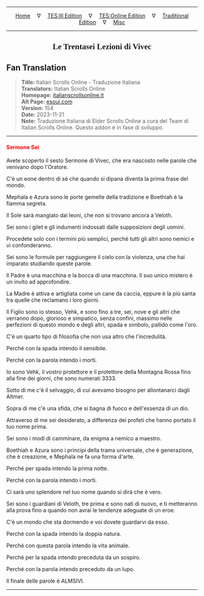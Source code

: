 
---

<!-- Jekyll Page Links -->

<center>
<a href="../../../../../index.html">Home</a>
&emsp;&nabla;&emsp;
<a href="../../../../index-tes3.html">TES:III Edition</a>
&emsp;&nabla;&emsp;
<a href="../../../../index-teso.html">TES:Online Edition</a>
&emsp;&nabla;&emsp;
<a href="../../../../index-traditional.html">Traditional Edition</a>
&emsp;&nabla;&emsp;
<a href="../../../../index-misc.html">Misc</a>
</center>

<!-- Markdown Body Below: -->

---

<center>
<h2><span style="font-family:Georgia">Le Trentasei Lezioni di Vivec</span></h2>
</center>

## Fan Translation

> __Title:__ Italian Scrolls Online - Traduzione Italiana\
> __Translators:__ Italian Scrolls Online\
> __Homepage:__ [italianscrollsonline.it][1]\
> __Alt Page:__ [esoui.com][2]\
> __Version:__ 154\
> __Date:__ 2023-11-21\
> __Note:__ Traduzione Italiana di Elder Scrolls Online a cura del Team di Italian Scrolls Online. Questo addon è in fase di sviluppo.

[1]: http://italianscrollsonline.it/
[2]: https://www.esoui.com/downloads/info2854-ItalianScrollsOnline-TraduzioneItaliana.html

---

#### <span style="color:red">Sermone Sei</span>

Avete scoperto il sesto Sermone di Vivec, che era nascosto nelle parole che venivano dopo l'Oratore.

C'è un eone dentro di sé che quando si dipana diventa la prima frase del mondo.

Mephala e Azura sono le porte gemelle della tradizione e Boethiah è la fiamma segreta.

Il Sole sarà mangiato dai leoni, che non si trovano ancora a Veloth.

Sei sono i gilet e gli indumenti indossati dalle supposizioni degli uomini.

Procedete solo con i termini più semplici, perché tutti gli altri sono nemici e vi confonderanno.

Sei sono le formule per raggiungere il cielo con la violenza, una che hai imparato studiando queste parole.

Il Padre è una macchina e la bocca di una macchina. Il suo unico mistero è un invito ad approfondire.

La Madre è attiva e artigliata come un cane da caccia, eppure è la più santa tra quelle che reclamano i loro giorni.

Il Figlio sono io stesso, Vehk, e sono fino a tre, sei, nove e gli altri che verranno dopo, glorioso e simpatico, senza confini, massimo nelle perfezioni di questo mondo e degli altri, spada e simbolo, pallido come l'oro.

C'è un quarto tipo di filosofia che non usa altro che l'incredulità.

Perché con la spada intendo il sensibile.

Perché con la parola intendo i morti.

Io sono Vehk, il vostro protettore e il protettore della Montagna Rossa fino alla fine dei giorni, che sono numerati 3333.

Sotto di me c'è il selvaggio, di cui avevamo bisogno per allontanarci dagli Altmer.

Sopra di me c'è una sfida, che si bagna di fuoco e dell'essenza di un dio.

Attraverso di me sei desiderato, a differenza dei profeti che hanno portato il tuo nome prima.

Sei sono i modi di camminare, da enigma a nemico a maestro.

Boethiah e Azura sono i principi della trama universale, che è generazione, che è creazione, e Mephala ne fa una forma d'arte.

Perché per spada intendo la prima notte.

Perché con la parola intendo i morti.

Ci sarà uno splendore nel tuo nome quando si dirà che è vero.

Sei sono i guardiani di Veloth, tre prima e sono nati di nuovo, e ti metteranno alla prova fino a quando non avrai le tendenze adeguate di un eroe.

C'è un mondo che sta dormendo e voi dovete guardarvi da esso.

Perché con la spada intendo la doppia natura.

Perché con questa parola intendo la vita animale.

Perché per la spada intendo preceduta da un sospiro.

Perché con la parola intendo preceduto da un lupo.

Il finale delle parole è ALMSIVI.

---
